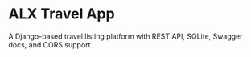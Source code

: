 # ALX Travel App

A Django-based travel listing platform with REST API, SQLite, Swagger docs, and CORS support.
